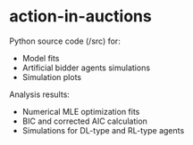 
# action-in-auctions


Python source code (/src) for:
- Model fits
- Artificial bidder agents simulations
- Simulation plots


Analysis results:
- Numerical MLE optimization fits
- BIC and corrected AIC calculation
- Simulations for DL-type and RL-type agents


